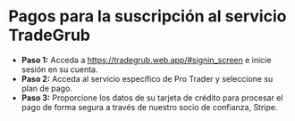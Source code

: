 # **Pagos para la suscripción al servicio TradeGrub**

- **Paso 1:** Acceda a https://tradegrub.web.app/#signin_screen e inicie sesión en su cuenta.
- **Paso 2:** Acceda al servicio específico de Pro Trader y seleccione su plan de pago.
- **Paso 3:** Proporcione los datos de su tarjeta de crédito para procesar el pago de forma segura a través de nuestro socio de confianza, Stripe.

